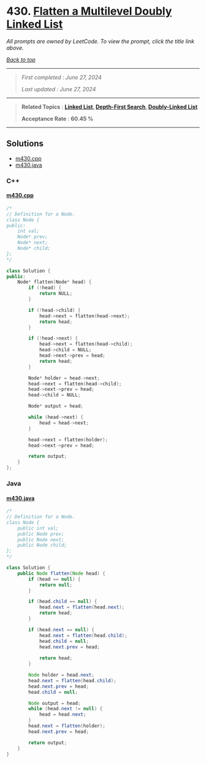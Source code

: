 # 430. [Flatten a Multilevel Doubly Linked List](<https://leetcode.com/problems/flatten-a-multilevel-doubly-linked-list>)

*All prompts are owned by LeetCode. To view the prompt, click the title link above.*

*[Back to top](<../README.md>)*

------

> *First completed : June 27, 2024*
>
> *Last updated : June 27, 2024*

------

> **Related Topics** : **[Linked List](<by_topic/Linked List.md>), [Depth-First Search](<by_topic/Depth-First Search.md>), [Doubly-Linked List](<by_topic/Doubly-Linked List.md>)**
>
> **Acceptance Rate** : **60.45 %**

------

## Solutions

- [m430.cpp](<../my-submissions/m430.cpp>)
- [m430.java](<../my-submissions/m430.java>)
### C++
#### [m430.cpp](<../my-submissions/m430.cpp>)
```C++
/*
// Definition for a Node.
class Node {
public:
    int val;
    Node* prev;
    Node* next;
    Node* child;
};
*/

class Solution {
public:
    Node* flatten(Node* head) {
        if (!head) {
            return NULL;
        }

        if (!head->child) {
            head->next = flatten(head->next);
            return head;
        }

        if (!head->next) {
            head->next = flatten(head->child);
            head->child = NULL;
            head->next->prev = head;
            return head;
        }

        Node* holder = head->next;
        head->next = flatten(head->child);
        head->next->prev = head;
        head->child = NULL;

        Node* output = head;

        while (head->next) {
            head = head->next;
        }

        head->next = flatten(holder);
        head->next->prev = head;

        return output;
    }
};

```

### Java
#### [m430.java](<../my-submissions/m430.java>)
```Java
/*
// Definition for a Node.
class Node {
    public int val;
    public Node prev;
    public Node next;
    public Node child;
};
*/

class Solution {
    public Node flatten(Node head) {
        if (head == null) {
            return null;
        }

        if (head.child == null) {
            head.next = flatten(head.next);
            return head;
        }

        if (head.next == null) {
            head.next = flatten(head.child);
            head.child = null;
            head.next.prev = head;
            
            return head;
        }

        Node holder = head.next;
        head.next = flatten(head.child);
        head.next.prev = head;
        head.child = null;

        Node output = head;
        while (head.next != null) {
            head = head.next;
        } 
        head.next = flatten(holder);
        head.next.prev = head;

        return output;
    }
}
```

